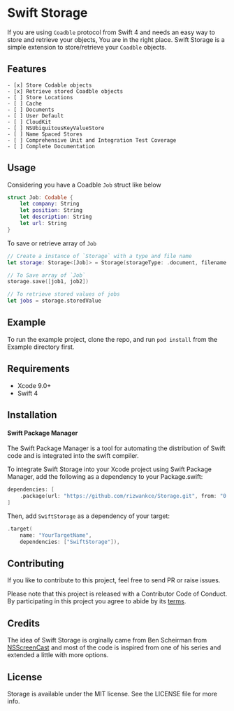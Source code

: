 # Swift Storage

If you are using `Coadble` protocol from Swift 4 and needs an easy way to store and retrieve your objects, You are in the right place. Swift Storage is a simple extension to store/retrieve your `Coadble` objects.

## Features

    - [x] Store Codable objects
    - [x] Retrieve stored Coadble objects
    - [ ] Store Locations
    - [ ] Cache
    - [ ] Documents
    - [ ] User Default
    - [ ] CloudKit
    - [ ] NSUbiquitousKeyValueStore
    - [ ] Name Spaced Stores
    - [ ] Comprehensive Unit and Integration Test Coverage
    - [ ] Complete Documentation

## Usage

Considering you have a Coadble `Job` struct like below

```swift
struct Job: Codable {
    let company: String
    let position: String
    let description: String
    let url: String
}
```

To save or retrieve array of `Job`

```swift
// Create a instance of `Storage` with a type and file name
let storage: Storage<[Job]> = Storage(storageType: .document, filename: "remote-jobs.json")

// To Save array of `Job`
storage.save([job1, job2])

// To retrieve stored values of jobs
let jobs = storage.storedValue
```
## Example

To run the example project, clone the repo, and run `pod install` from the Example directory first.

## Requirements

 - Xcode 9.0+
 - Swift 4

## Installation

#### Swift Package Manager
The Swift Package Manager is a tool for automating the distribution of Swift code and is integrated into the swift compiler.

To integrate Swift Storage into your Xcode project using Swift Package Manager, add the following as a dependency to your Package.swift:

```swift
dependencies: [
    .package(url: "https://github.com/rizwankce/Storage.git", from: "0.1.0")
]
```

Then, add `SwiftStorage` as a dependency of your target:

```swift
.target(
    name: "YourTargetName",
    dependencies: ["SwiftStorage"]),
```

## Contributing

If you like to contribute to this project, feel free to send PR or raise issues.

Please note that this project is released with a Contributor Code of Conduct. By participating in this project you agree to abide by its [terms](https://www.contributor-covenant.org/version/1/3/0/code-of-conduct.html).

## Credits

The idea of Swift Storage is orginally came from Ben Scheirman from [NSScreenCast](http://nsscreencast.com/) and most of the code is inspired from one of his series and extended a little with more options.

## License

Storage is available under the MIT license. See the LICENSE file for more info.
